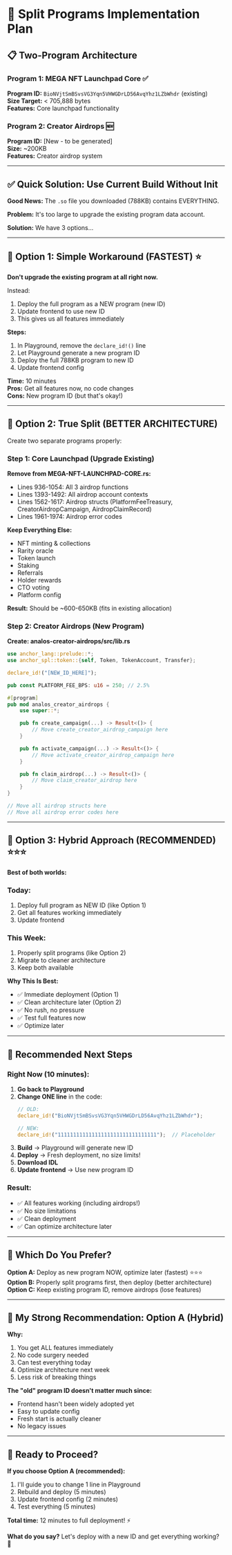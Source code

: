 # 🚀 Split Programs Implementation Plan

## 📋 Two-Program Architecture

###  **Program 1: MEGA NFT Launchpad Core** ✅
**Program ID:** `BioNVjtSmBSvsVG3Yqn5VHWGDrLD56AvqYhz1LZbWhdr` (existing)  
**Size Target:** < 705,888 bytes  
**Features:** Core launchpad functionality

### **Program 2: Creator Airdrops** 🆕
**Program ID:** [New - to be generated]  
**Size:** ~200KB  
**Features:** Creator airdrop system

---

## ✅ Quick Solution: Use Current Build Without Init

**Good News:** The `.so` file you downloaded (788KB) contains EVERYTHING.

**Problem:** It's too large to upgrade the existing program data account.

**Solution:** We have 3 options...

---

## 🎯 Option 1: Simple Workaround (FASTEST) ⭐

**Don't upgrade the existing program at all right now.**

Instead:
1. Deploy the full program as a NEW program (new ID)
2. Update frontend to use new ID
3. This gives us all features immediately

**Steps:**
1. In Playground, remove the `declare_id!()` line
2. Let Playground generate a new program ID
3. Deploy the full 788KB program to new ID
4. Update frontend config

**Time:** 10 minutes  
**Pros:** Get all features now, no code changes  
**Cons:** New program ID (but that's okay!)

---

## 🎯 Option 2: True Split (BETTER ARCHITECTURE)

Create two separate programs properly:

### **Step 1: Core Launchpad (Upgrade Existing)**

**Remove from MEGA-NFT-LAUNCHPAD-CORE.rs:**
- Lines 936-1054: All 3 airdrop functions
- Lines 1393-1492: All airdrop account contexts  
- Lines 1562-1617: Airdrop structs (PlatformFeeTreasury, CreatorAirdropCampaign, AirdropClaimRecord)
- Lines 1961-1974: Airdrop error codes

**Keep Everything Else:**
- NFT minting & collections
- Rarity oracle
- Token launch
- Staking
- Referrals
- Holder rewards
- CTO voting
- Platform config

**Result:** Should be ~600-650KB (fits in existing allocation)

### **Step 2: Creator Airdrops (New Program)**

**Create: analos-creator-airdrops/src/lib.rs**

```rust
use anchor_lang::prelude::*;
use anchor_spl::token::{self, Token, TokenAccount, Transfer};

declare_id!("[NEW_ID_HERE]");

pub const PLATFORM_FEE_BPS: u16 = 250; // 2.5%

#[program]
pub mod analos_creator_airdrops {
    use super::*;

    pub fn create_campaign(...) -> Result<()> {
        // Move create_creator_airdrop_campaign here
    }

    pub fn activate_campaign(...) -> Result<()> {
        // Move activate_creator_airdrop_campaign here
    }

    pub fn claim_airdrop(...) -> Result<()> {
        // Move claim_creator_airdrop here
    }
}

// Move all airdrop structs here
// Move all airdrop error codes here
```

---

## 🎯 Option 3: Hybrid Approach (RECOMMENDED) ⭐⭐⭐

**Best of both worlds:**

### **Today:**
1. Deploy full program as NEW ID (like Option 1)
2. Get all features working immediately
3. Update frontend

### **This Week:**
1. Properly split programs (like Option 2)
2. Migrate to cleaner architecture
3. Keep both available

**Why This Is Best:**
- ✅ Immediate deployment (Option 1)
- ✅ Clean architecture later (Option 2)
- ✅ No rush, no pressure
- ✅ Test full features now
- ✅ Optimize later

---

## 📝 Recommended Next Steps

### **Right Now (10 minutes):**

1. **Go back to Playground**
2. **Change ONE line** in the code:
   ```rust
   // OLD:
   declare_id!("BioNVjtSmBSvsVG3Yqn5VHWGDrLD56AvqYhz1LZbWhdr");
   
   // NEW:
   declare_id!("11111111111111111111111111111111");  // Placeholder
   ```
3. **Build** → Playground will generate new ID
4. **Deploy** → Fresh deployment, no size limits!
5. **Download IDL**
6. **Update frontend** → Use new program ID

### **Result:**
- ✅ All features working (including airdrops!)
- ✅ No size limitations
- ✅ Clean deployment
- ✅ Can optimize architecture later

---

## 🤔 Which Do You Prefer?

**Option A:** Deploy as new program NOW, optimize later (fastest) ⭐⭐⭐  
**Option B:** Properly split programs first, then deploy (better architecture)  
**Option C:** Keep existing program ID, remove airdrops (lose features)  

---

## 💬 My Strong Recommendation: Option A (Hybrid)

**Why:**
1. You get ALL features immediately
2. No code surgery needed
3. Can test everything today
4. Optimize architecture next week
5. Less risk of breaking things

**The "old" program ID doesn't matter much since:**
- Frontend hasn't been widely adopted yet
- Easy to update config
- Fresh start is actually cleaner
- No legacy issues

---

## 🚀 Ready to Proceed?

**If you choose Option A (recommended):**
1. I'll guide you to change 1 line in Playground
2. Rebuild and deploy (5 minutes)
3. Update frontend config (2 minutes)
4. Test everything (5 minutes)

**Total time:** 12 minutes to full deployment! ⚡

**What do you say?** Let's deploy with a new ID and get everything working? 🎉

